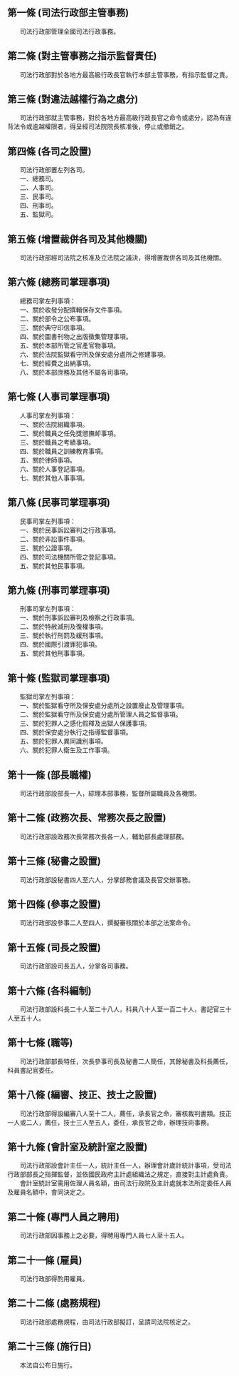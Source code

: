 第一條 (司法行政部主管事務)
---------------------------
　　司法行政部管理全國司法行政事務。  


第二條 (對主管事務之指示監督責任)
---------------------------------
　　司法行政部對於各地方最高級行政長官執行本部主管事務，有指示監督之責。  


第三條 (對違法越權行為之處分)
-----------------------------
　　司法行政部就主管事務，對於各地方最高級行政長官之命令或處分，認為有違背法令或逾越權限者，得呈經司法院院長核准後，停止或撤銷之。  


第四條 (各司之設置)
-------------------
　　司法行政部置左列各司。  
　　一、總務司。  
　　二、人事司。  
　　三、民事司。  
　　四、刑事司。  
　　五、監獄司。  


第五條 (增置裁併各司及其他機關)
-------------------------------
　　司法行政部經司法院之核准及立法院之議決，得增置裁併各司及其他機關。  


第六條 (總務司掌理事項)
-----------------------
　　總務司掌左列事項：  
　　一、關於收發分配撰輯保存文件事項。  
　　二、關於部令之公布事項。  
　　三、關於典守印信事項。  
　　四、關於圖書刊物之出版徵集管理事項。  
　　五、關於本部所管之官產官物事項。  
　　六、關於法院監獄看守所及保安處分處所之修建事項。  
　　七、關於經費之出納事項。  
　　八、關於本部庶務及其他不屬各司事項。  


第七條 (人事司掌理事項)
-----------------------
　　人事司掌左列事項：  
　　一、關於法院組織事項。  
　　二、關於職員之任免獎懲撫卹事項。  
　　三、關於職員之考績事項。  
　　四、關於職員之訓練教育事項。  
　　五、關於律師事項。  
　　六、關於人事登記事項。  
　　七、關於其他人事事項。  


第八條 (民事司掌理事項)
-----------------------
　　民事司掌左列事項：  
　　一、關於民事訴訟審判之行政事項。  
　　二、關於非訟事件事項。  
　　三、關於公證事項。  
　　四、關於司法機關所管之登記事項。  
　　五、關於其他民事事項。  


第九條 (刑事司掌理事項)
-----------------------
　　刑事司掌左列事項：  
　　一、關於刑事訴訟審判及檢察之行政事項。  
　　二、關於特赦減刑及復權事項。  
　　三、關於執行刑罰及緩刑事項。  
　　四、關於國際引渡罪犯事項。  
　　五、關於其他刑事事項。  


第十條 (監獄司掌理事項)
-----------------------
　　監獄司掌左列事項：  
　　一、關於監獄看守所及保安處分處所之設置廢止及管理事項。  
　　二、關於監獄看守所及保安處分處所管理人員之監督事項。  
　　三、關於犯罪人之感化假釋及出獄人保護事項。  
　　四、關於保安處分執行之指導監督事項。  
　　五、關於犯罪人異同識別事項。  
　　六、關於犯罪人衛生及工作事項。  


第十一條 (部長職權)
-------------------
　　司法行政部設部長一人，綜理本部事務，監督所屬職員及各機關。  


第十二條 (政務次長、常務次長之設置)
-----------------------------------
　　司法行政部設政務次長常務次長各一人，輔助部長處理部務。  


第十三條 (秘書之設置)
---------------------
　　司法行政部設秘書四人至六人，分掌部務會議及長官交辦事務。  


第十四條 (參事之設置)
---------------------
　　司法行政部設參事二人至四人，撰擬審核關於本部之法案命令。  


第十五條 (司長之設置)
---------------------
　　司法行政部設司長五人，分掌各司事務。  


第十六條 (各科編制)
-------------------
　　司法行政部設科長二十人至二十八人，科員八十人至一百二十人，書記官三十人至五十人。  


第十七條 (職等)
---------------
　　司法行政部部長特任，次長參事司長及秘書二人簡任，其餘秘書及科長薦任，科員書記官委任。  


第十八條 (編審、技正、技士之設置)
---------------------------------
　　司法行政部得設編審八人至十二人，薦任，承長官之命，審核裁判書類。技正一人或二人，薦任，技士三人至五人，委任，承長官之命，辦理技術事務。  


第十九條 (會計室及統計室之設置)
-------------------------------
　　司法行政部設會計主任一人，統計主任一人，辦理會計歲計統計事項，受司法行政部部長之指揮監督，並依國民政府主計處組織法之規定，直接對主計處負責。  
　　會計室統計室需用佐理人員名額，由司法行政院及主計處就本法所定委任人員及雇員名額中，會同決定之。  


第二十條 (專門人員之聘用)
-------------------------
　　司法行政部因事務上之必要，得聘用專門人員七人至十五人。  


第二十一條 (雇員)
-----------------
　　司法行政部得酌用雇員。  


第二十二條 (處務規程)
---------------------
　　司法行政部處務規程，由司法行政部擬訂，呈請司法院核定之。  


第二十三條 (施行日)
-------------------
　　本法自公布日施行。